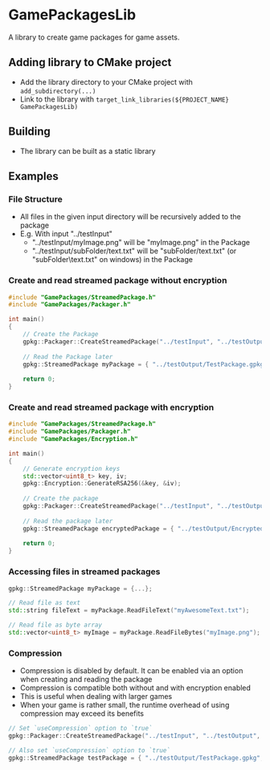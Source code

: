 # GamePackagesLib

A library to create game packages for game assets.

## Adding library to CMake project

- Add the library directory to your CMake project with `add_subdirectory(...)`
- Link to the library with `target_link_libraries(${PROJECT_NAME} GamePackagesLib)`

## Building

- The library can be built as a static library

## Examples

### File Structure

- All files in the given input directory will be recursively added to the package
- E.g. With input "../testInput"
  - "../testInput/myImage.png" will be "myImage.png" in the Package
  - "../testInput/subFolder/text.txt" will be "subFolder/text.txt" (or "subFolder\text.txt" on windows) in the Package 

### Create and read streamed package without encryption

```cpp
#include "GamePackages/StreamedPackage.h"
#include "GamePackages/Packager.h"

int main()
{
    // Create the Package
    gpkg::Packager::CreateStreamedPackage("../testInput", "../testOutput", "TestPackage");
    
    // Read the Package later
    gpkg::StreamedPackage myPackage = { "../testOutput/TestPackage.gpkg" };
    
    return 0;
}
```

### Create and read streamed package with encryption

```cpp
#include "GamePackages/StreamedPackage.h"
#include "GamePackages/Packager.h"
#include "GamePackages/Encryption.h"

int main()
{
    // Generate encryption keys
    std::vector<uint8_t> key, iv;
    gpkg::Encryption::GenerateRSA256(&key, &iv);
    
    // Create the package
    gpkg::Packager::CreateStreamedPackage("../testInput", "../testOutput", "EncryptedTestPackage", false, true, key, iv);
    
    // Read the package later
    gpkg::StreamedPackage encryptedPackage = { "../testOutput/EncryptedTestPackage.gpkg", false, true, key, iv };
    
    return 0;
}
```

### Accessing files in streamed packages

```cpp
gpkg::StreamedPackage myPackage = {...};

// Read file as text
std::string fileText = myPackage.ReadFileText("myAwesomeText.txt");

// Read file as byte array
std::vector<uint8_t> myImage = myPackage.ReadFileBytes("myImage.png");
```

### Compression

- Compression is disabled by default. It can be enabled via an option when creating and reading the package
- Compression is compatible both without and with encryption enabled
- This is useful when dealing with larger games
- When your game is rather small, the runtime overhead of using compression may exceed its benefits

```cpp
// Set `useCompression` option to `true`
gpkg::Packager::CreateStreamedPackage("../testInput", "../testOutput", "TestPackage", true);

// Also set `useCompression` option to `true`
gpkg::StreamedPackage testPackage = { "../testOutput/TestPackage.gpkg", true };
```

